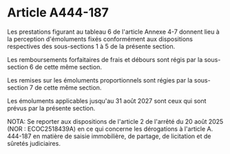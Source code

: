 # Article A444-187

Les prestations figurant au tableau 6 de l'article Annexe 4-7 donnent lieu à la perception d'émoluments fixés conformément aux dispositions respectives des sous-sections 1 à 5 de la présente section.

Les remboursements forfaitaires de frais et débours sont régis par la sous-section 6 de cette même section.

Les remises sur les émoluments proportionnels sont régies par la sous-section 7 de cette même section.

Les émoluments applicables jusqu'au 31 août 2027 sont ceux qui sont prévus par la présente section.

NOTA:
Se reporter aux dispositions de l'article 2 de l'arrêté du 20 août 2025 (NOR : ECOC2518439A) en ce qui concerne les dérogations à l'article A. 444-187 en matière de saisie immobilière, de partage, de licitation et de sûretés judiciaires.
